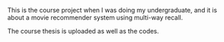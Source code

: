 This is the course project when I was doing my undergraduate, and it is about a movie recommender system using multi-way recall.

The course thesis is uploaded as well as the codes.
